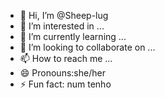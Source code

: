 - 👋 Hi, I’m @Sheep-lug
- 👀 I’m interested in ...
- 🌱 I’m currently learning ...
- 💞️ I’m looking to collaborate on ...
- 📫 How to reach me ...
- 😄 Pronouns:she/her
- ⚡ Fun fact: num tenho

<!---
Sheep-lug/Sheep-lug is a ✨ special ✨ repository because its `README.md` (this file) appears on your GitHub profile.
You can click the Preview link to take a look at your changes.
--->
